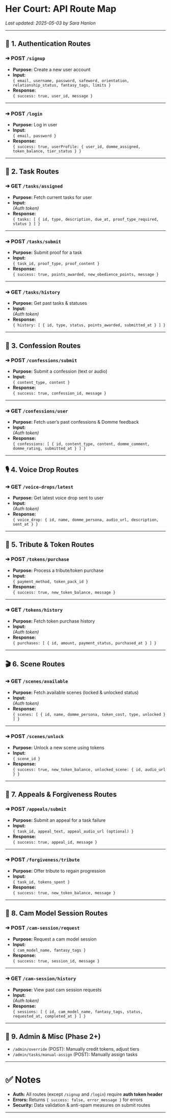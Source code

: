 # Her Court: API Route Map

_Last updated: 2025-05-03 by Sara Hanlon_

---

## 🔐 1. Authentication Routes

### ➔ POST `/signup`

- **Purpose:** Create a new user account
- **Input:**  
  `{ email, username, password, safeword, orientation, relationship_status, fantasy_tags, limits }`
- **Response:**  
  `{ success: true, user_id, message }`

---

### ➔ POST `/login`

- **Purpose:** Log in user
- **Input:**  
  `{ email, password }`
- **Response:**  
  `{ success: true, userProfile: { user_id, domme_assigned, token_balance, tier_status } }`

---

## 📝 2. Task Routes

### ➔ GET `/tasks/assigned`

- **Purpose:** Fetch current tasks for user
- **Input:**  
  *(Auth token)*
- **Response:**  
  `{ tasks: [ { id, type, description, due_at, proof_type_required, status } ] }`

---

### ➔ POST `/tasks/submit`

- **Purpose:** Submit proof for a task
- **Input:**  
  `{ task_id, proof_type, proof_content }`
- **Response:**  
  `{ success: true, points_awarded, new_obedience_points, message }`

---

### ➔ GET `/tasks/history`

- **Purpose:** Get past tasks & statuses
- **Input:**  
  *(Auth token)*
- **Response:**  
  `{ history: [ { id, type, status, points_awarded, submitted_at } ] }`

---

## 💬 3. Confession Routes

### ➔ POST `/confessions/submit`

- **Purpose:** Submit a confession (text or audio)
- **Input:**  
  `{ content_type, content }`
- **Response:**  
  `{ success: true, confession_id, message }`

---

### ➔ GET `/confessions/user`

- **Purpose:** Fetch user’s past confessions & Domme feedback
- **Input:**  
  *(Auth token)*
- **Response:**  
  `{ confessions: [ { id, content_type, content, domme_comment, domme_rating, submitted_at } ] }`

---

## 🎙️ 4. Voice Drop Routes

### ➔ GET `/voice-drops/latest`

- **Purpose:** Get latest voice drop sent to user
- **Input:**  
  *(Auth token)*
- **Response:**  
  `{ voice_drop: { id, name, domme_persona, audio_url, description, sent_at } }`

---

## 💸 5. Tribute & Token Routes

### ➔ POST `/tokens/purchase`

- **Purpose:** Process a tribute/token purchase
- **Input:**  
  `{ payment_method, token_pack_id }`
- **Response:**  
  `{ success: true, new_token_balance, message }`

---

### ➔ GET `/tokens/history`

- **Purpose:** Fetch token purchase history
- **Input:**  
  *(Auth token)*
- **Response:**  
  `{ purchases: [ { id, amount, payment_status, purchased_at } ] }`

---

## 🎬 6. Scene Routes

### ➔ GET `/scenes/available`

- **Purpose:** Fetch available scenes (locked & unlocked status)
- **Input:**  
  *(Auth token)*
- **Response:**  
  `{ scenes: [ { id, name, domme_persona, token_cost, type, unlocked } ] }`

---

### ➔ POST `/scenes/unlock`

- **Purpose:** Unlock a new scene using tokens
- **Input:**  
  `{ scene_id }`
- **Response:**  
  `{ success: true, new_token_balance, unlocked_scene: { id, audio_url } }`

---

## 🙋 7. Appeals & Forgiveness Routes

### ➔ POST `/appeals/submit`

- **Purpose:** Submit an appeal for a task failure
- **Input:**  
  `{ task_id, appeal_text, appeal_audio_url (optional) }`
- **Response:**  
  `{ success: true, appeal_id, message }`

---

### ➔ POST `/forgiveness/tribute`

- **Purpose:** Offer tribute to regain progression
- **Input:**  
  `{ task_id, tokens_spent }`
- **Response:**  
  `{ success: true, new_token_balance, message }`

---

## 🤝 8. Cam Model Session Routes

### ➔ POST `/cam-session/request`

- **Purpose:** Request a cam model session
- **Input:**  
  `{ cam_model_name, fantasy_tags }`
- **Response:**  
  `{ success: true, session_id, message }`

---

### ➔ GET `/cam-session/history`

- **Purpose:** View past cam session requests
- **Input:**  
  *(Auth token)*
- **Response:**  
  `{ sessions: [ { id, cam_model_name, fantasy_tags, status, requested_at, completed_at } ] }`

---

## 🔧 9. Admin & Misc (Phase 2+)

- `/admin/override` (POST): Manually credit tokens, adjust tiers
- `/admin/tasks/manual-assign` (POST): Manually assign tasks

---

# ✅ Notes

- **Auth:** All routes (except `/signup` and `/login`) require **auth token header**
- **Errors:** Returns `{ success: false, error_message }` for errors
- **Security:** Data validation & anti-spam measures on submit routes

---

